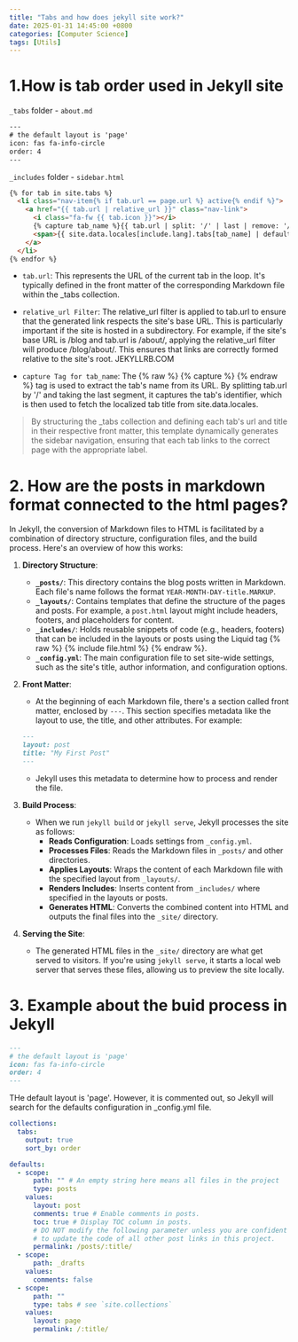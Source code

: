 ```yaml
---
title: "Tabs and how does jekyll site work?"
date: 2025-01-31 14:45:00 +0800
categories: [Computer Science]
tags: [Utils]
---
```


# 1.How is tab order used in Jekyll site

`_tabs` folder - `about.md`
```html
---
# the default layout is 'page'
icon: fas fa-info-circle
order: 4
---
```

`_includes` folder - `sidebar.html`
```html
{% for tab in site.tabs %}
  <li class="nav-item{% if tab.url == page.url %} active{% endif %}">
    <a href="{{ tab.url | relative_url }}" class="nav-link">
      <i class="fa-fw {{ tab.icon }}"></i>
      {% capture tab_name %}{{ tab.url | split: '/' | last | remove: '/' }}{% endcapture %}
      <span>{{ site.data.locales[include.lang].tabs[tab_name] | default: tab.title | upcase }}</span>
    </a>
  </li>
{% endfor %}
```

- `tab.url`: This represents the URL of the current tab in the loop. It's typically defined in the front matter of the corresponding Markdown file within  the _tabs collection.

- `relative_url Filter`: The relative_url filter is applied to tab.url to ensure that the generated link respects the site's base URL. This is particularly important if  the site is hosted in a subdirectory. For example, if  the site's base URL is /blog and tab.url is /about/, applying the relative_url filter will produce /blog/about/. This ensures that links are correctly formed relative to the site's root. 
JEKYLLRB.COM

- `capture Tag for tab_name`: The {% raw %} {% capture %} {% endraw %} tag is used to extract the tab's name from its URL. By splitting tab.url by '/' and taking the last segment, it captures the tab's identifier, which is then used to fetch the localized tab title from site.data.locales.

> By structuring the _tabs collection and defining each tab's url and title in their respective front matter, this template dynamically generates the sidebar navigation, ensuring that each tab links to the correct page with the appropriate label.

# 2. How are the posts in markdown format connected to the html pages?

In Jekyll, the conversion of Markdown files to HTML is facilitated by a combination of directory structure, configuration files, and the build process. Here's an overview of how this works:

1. **Directory Structure**:
   - **`_posts/`**: This directory contains the blog posts written in Markdown. Each file's name follows the format `YEAR-MONTH-DAY-title.MARKUP`.
   - **`_layouts/`**: Contains templates that define the structure of the pages and posts. For example, a `post.html` layout might include headers, footers, and placeholders for content.
   - **`_includes/`**: Holds reusable snippets of code (e.g., headers, footers) that can be included in the layouts or posts using the Liquid tag {% raw %} {% include file.html %} {% endraw %}.
   - **`_config.yml`**: The main configuration file to set site-wide settings, such as the site's title, author information, and configuration options.

2. **Front Matter**:
   - At the beginning of each Markdown file, there's a section called front matter, enclosed by `---`. This section specifies metadata like the layout to use, the title, and other attributes. For example:
   ```markdown
   ---
   layout: post
   title: "My First Post"
   ---
   ```
   - Jekyll uses this metadata to determine how to process and render the file.

3. **Build Process**:
   - When we run `jekyll build` or `jekyll serve`, Jekyll processes the site as follows:
     - **Reads Configuration**: Loads settings from `_config.yml`.
     - **Processes Files**: Reads the Markdown files in `_posts/` and other directories.
     - **Applies Layouts**: Wraps the content of each Markdown file with the specified layout from `_layouts/`.
     - **Renders Includes**: Inserts content from `_includes/` where specified in the layouts or posts.
     - **Generates HTML**: Converts the combined content into HTML and outputs the final files into the `_site/` directory.

4. **Serving the Site**:
   - The generated HTML files in the `_site/` directory are what get served to visitors. If you're using `jekyll serve`, it starts a local web server that serves these files, allowing us to preview the site locally.

# 3. Example about the buid process in Jekyll 

```markdown
---
# the default layout is 'page'
icon: fas fa-info-circle
order: 4
---
```

THe default layout is 'page'. However, it is commented out, so Jekyll will search for the defaults configuration in _config.yml file. 

```yml
collections:
  tabs:
    output: true
    sort_by: order

defaults:
  - scope:
      path: "" # An empty string here means all files in the project
      type: posts
    values:
      layout: post
      comments: true # Enable comments in posts.
      toc: true # Display TOC column in posts.
      # DO NOT modify the following parameter unless you are confident enough
      # to update the code of all other post links in this project.
      permalink: /posts/:title/
  - scope:
      path: _drafts
    values:
      comments: false
  - scope:
      path: ""
      type: tabs # see `site.collections`
    values:
      layout: page
      permalink: /:title/
```


